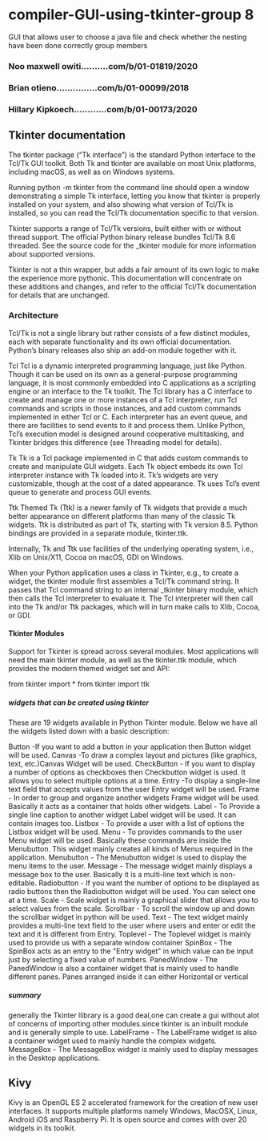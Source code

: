 # compiler-GUI-using-tkinter-group 8
GUI that allows user to choose a java file and check whether the nesting have been done correctly
group members
### Noo maxwell owiti..........com/b/01-01819/2020
### Brian otieno...............com/b/01-00099/2018
### Hillary Kipkoech............com/b/01-00173/2020

## Tkinter documentation

The tkinter package (“Tk interface”) is the standard Python interface to the Tcl/Tk GUI toolkit. Both Tk and tkinter are available on most Unix platforms, including macOS, as well as on Windows systems.

Running python -m tkinter from the command line should open a window demonstrating a simple Tk interface, letting you know that tkinter is properly installed on your system, and also showing what version of Tcl/Tk is installed, so you can read the Tcl/Tk documentation specific to that version.

Tkinter supports a range of Tcl/Tk versions, built either with or without thread support. The official Python binary release bundles Tcl/Tk 8.6 threaded. See the source code for the _tkinter module for more information about supported versions.

Tkinter is not a thin wrapper, but adds a fair amount of its own logic to make the experience more pythonic. This documentation will concentrate on these additions and changes, and refer to the official Tcl/Tk documentation for details that are unchanged.

### Architecture

Tcl/Tk is not a single library but rather consists of a few distinct modules, each with separate functionality and its own official documentation. Python’s binary releases also ship an add-on module together with it.

Tcl
Tcl is a dynamic interpreted programming language, just like Python. Though it can be used on its own as a general-purpose programming language, it is most commonly embedded into C applications as a scripting engine or an interface to the Tk toolkit. The Tcl library has a C interface to create and manage one or more instances of a Tcl interpreter, run Tcl commands and scripts in those instances, and add custom commands implemented in either Tcl or C. Each interpreter has an event queue, and there are facilities to send events to it and process them. Unlike Python, Tcl’s execution model is designed around cooperative multitasking, and Tkinter bridges this difference (see Threading model for details).

Tk
Tk is a Tcl package implemented in C that adds custom commands to create and manipulate GUI widgets. Each Tk object embeds its own Tcl interpreter instance with Tk loaded into it. Tk’s widgets are very customizable, though at the cost of a dated appearance. Tk uses Tcl’s event queue to generate and process GUI events.

Ttk
Themed Tk (Ttk) is a newer family of Tk widgets that provide a much better appearance on different platforms than many of the classic Tk widgets. Ttk is distributed as part of Tk, starting with Tk version 8.5. Python bindings are provided in a separate module, tkinter.ttk.

Internally, Tk and Ttk use facilities of the underlying operating system, i.e., Xlib on Unix/X11, Cocoa on macOS, GDI on Windows.

When your Python application uses a class in Tkinter, e.g., to create a widget, the tkinter module first assembles a Tcl/Tk command string. It passes that Tcl command string to an internal _tkinter binary module, which then calls the Tcl interpreter to evaluate it. The Tcl interpreter will then call into the Tk and/or Ttk packages, which will in turn make calls to Xlib, Cocoa, or GDI.

#### Tkinter Modules

Support for Tkinter is spread across several modules. Most applications will need the main tkinter module, as well as the tkinter.ttk module, which provides the modern themed widget set and API:

from tkinter import *
from tkinter import ttk

##### widgets that can be created using tkinter
These are 19 widgets available in Python Tkinter module. Below we have all the widgets listed down with a basic description:

Button	-If you want to add a button in your application then Button widget will be used.
Canvas	-To draw a complex layout and pictures (like graphics, text, etc.)Canvas Widget will be used.
CheckButton -	If you want to display a number of options as checkboxes then Checkbutton widget is used. It allows you to select multiple options at a time.
Entry	-To display a single-line text field that accepts values from the user Entry widget will be used.
Frame -	In order to group and organize another widgets Frame widget will be used. Basically it acts as a container that holds other widgets.
Label -	To Provide a single line caption to another widget Label widget will be used. It can contain images too.
Listbox - To provide a user with a list of options the Listbox widget will be used.
Menu -	To provides commands to the user Menu widget will be used. Basically these commands are inside the Menubutton. This widget mainly creates all kinds of Menus required in the application.
Menubutton -	The Menubutton widget is used to display the menu items to the user.
Message -	The message widget mainly displays a message box to the user. Basically it is a multi-line text which is non-editable.
Radiobutton -	If you want the number of options to be displayed as radio buttons then the Radiobutton widget will be used. You can select one at a time.
Scale -	Scale widget is mainly a graphical slider that allows you to select values from the scale.
Scrollbar -	To scroll the window up and down the scrollbar widget in python will be used.
Text -	The text widget mainly provides a multi-line text field to the user where users and enter or edit the text and it is different from Entry.
Toplevel - The Toplevel widget is mainly used to provide us with a separate window container
SpinBox -	The SpinBox acts as an entry to the "Entry widget" in which value can be input just by selecting a fixed value of numbers.
PanedWindow -	The PanedWindow is also a container widget that is mainly used to handle different panes. Panes arranged inside it can either Horizontal or vertical
##### summary
generally the Tkinter llibrary is a good deal,one can create a gui without alot of concerns of importing other modules.since  tkinter is an inbuilt module and is generally simple to use.
LabelFrame -	The LabelFrame widget is also a container widget used to mainly handle the complex widgets.
MessageBox -	The MessageBox widget is mainly used to display messages in the Desktop applications.

## Kivy
Kivy is an OpenGL ES 2 accelerated framework for the creation of new user interfaces. It supports multiple platforms namely Windows, MacOSX, Linux, Android iOS and Raspberry Pi. It is open source and comes with over 20 widgets in its toolkit.
